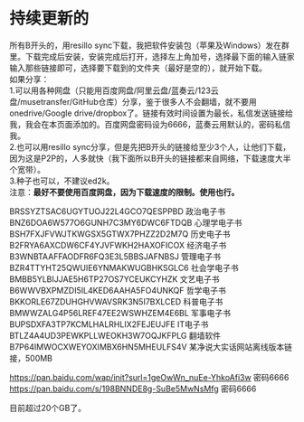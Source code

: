 # 持续更新的

所有B开头的，用resillo sync下载，我把软件安装包（苹果及Windows）发在群里。下载完成后安装，安装完成后打开，选择左上角加号，选择最下面的输入链家输入那些链接即可，选择要下载到的文件夹（最好是空的），就开始下载。  
如果分享：  
1.可以用各种网盘（只能用百度网盘/阿里云盘/蓝奏云/123云盘/musetransfer/GitHub仓库）分享，鉴于很多人不会翻墙，就不要用onedrive/Google drive/dropbox了。链接有效时间设置为最长，私信发送链接给我，我会在本页面添加的。百度网盘密码设为6666，蓝奏云用默认的，密码私信我。  
2.也可以用resillo sync分享，但是先把B开头的链接给至少3个人，让他们下载，因为这是P2P的，人多就快（我下面所以B开头的链接都来自网络，下载速度大半个宽带）。  
3.种子也可以，不建议ed2k。  
注意：**最好不要使用百度网盘，因为下载速度的限制。使用也行。**

BRSSYZTSAC6UGYTUOJ22L4GCO7QESPPBD    政治电子书  
BNZ6DOA6W577O6GUNH7C3MY6DWC6FTDQB    心理学电子书  
BSH7FXJFVWJTKWGSX5GTWX7PHZZ2D2M7Q    历史电子书  
B2FRYA6AXCDW6CF4YJVFWKH2HAXOFICOX    经济电子书  
B3WNBTAAFFAODFR6FQ3E3L5BBSJAFNBSJ    管理电子书  
BZR4TTYHT25QWUIE6YNMAKWUGBHKSGLC6    社会学电子书  
BMBB5YLBIJJAE5H6TP27OS7YCEUKCYHZK    文艺电子书  
B6WWVBXPMZDI5IL4KED6AAHA5FO4UNKQF    哲学电子书  
BKKORLE67ZDUHGHVWAVSRK3N5I7BXLCED    科普电子书  
BMWWZALG4P56LREF47EE2WSWHZEM4E6BL    军事电子书  
BUPSDXFA3TP7KCMLHALRHLIX2FEJEUJFE    IT电子书  
BTLZ4A4UD3PEWKPLLWEOKH3W7OQJKFPLG    翻墙软件  
B7P64IMWOCXWEYOXIMBX6HN5MHEULFS4V    某净说大实话网站离线版本链接，500MB  

https://pan.baidu.com/wap/init?surl=1geOwWn_nuEe-YhkoAfi3w  密码6666
https://pan.baidu.com/s/198BNNDE8g-SuBe5MwNsMfg  密码6666

目前超过20个GB了。
